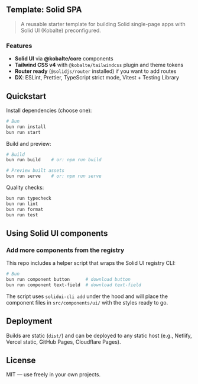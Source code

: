 ## Template: Solid SPA

> A reusable starter template for building Solid single-page apps with Solid UI (Kobalte) preconfigured.

### Features

- **Solid UI** via **@kobalte/core** components
- **Tailwind CSS v4** with `@kobalte/tailwindcss` plugin and theme tokens
- **Router ready** (`@solidjs/router` installed) if you want to add routes
- **DX**: ESLint, Prettier, TypeScript strict mode, Vitest + Testing Library

## Quickstart

Install dependencies (choose one):

```bash
# Bun
bun run install
bun run start
```

Build and preview:

```bash
# Build
bun run build    # or: npm run build

# Preview built assets
bun run serve    # or: npm run serve
```

Quality checks:

```bash
bun run typecheck
bun run lint
bun run format
bun run test
```

## Using Solid UI components

### Add more components from the registry

This repo includes a helper script that wraps the Solid UI registry CLI:

```bash
# Bun
bun run component button      # download button
bun run component text-field  # download text-field
```

The script uses `solidui-cli add` under the hood and will place the component files in `src/components/ui/` with the styles ready to go.

## Deployment

Builds are static (`dist/`) and can be deployed to any static host (e.g., Netlify, Vercel static, GitHub Pages, Cloudflare Pages).

## License

MIT — use freely in your own projects.
